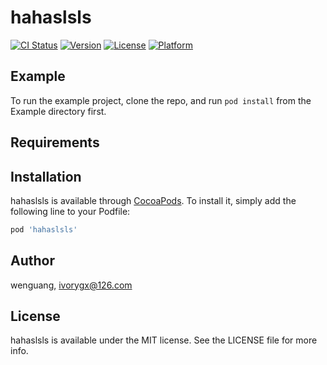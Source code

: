 # hahaslsls

[![CI Status](https://img.shields.io/travis/wenguang/hahaslsls.svg?style=flat)](https://travis-ci.org/wenguang/hahaslsls)
[![Version](https://img.shields.io/cocoapods/v/hahaslsls.svg?style=flat)](https://cocoapods.org/pods/hahaslsls)
[![License](https://img.shields.io/cocoapods/l/hahaslsls.svg?style=flat)](https://cocoapods.org/pods/hahaslsls)
[![Platform](https://img.shields.io/cocoapods/p/hahaslsls.svg?style=flat)](https://cocoapods.org/pods/hahaslsls)

## Example

To run the example project, clone the repo, and run `pod install` from the Example directory first.

## Requirements

## Installation

hahaslsls is available through [CocoaPods](https://cocoapods.org). To install
it, simply add the following line to your Podfile:

```ruby
pod 'hahaslsls'
```

## Author

wenguang, ivorygx@126.com

## License

hahaslsls is available under the MIT license. See the LICENSE file for more info.

